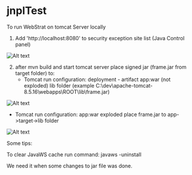 # jnplTest
To run WebStrat on tomcat Server locally
1) Add 'http://localhost:8080' to security exception site list (Java Control panel)

![Alt text](http://s018.radikal.ru/i522/1712/49/ff02c4dc70d5.png "Java control pannel")


2) after mvn build and start tomcat server place signed jar (frame.jar from target folder)
to:
   - Tomcat run configuration: deployment - artifact app:war (not exploded)
      lib folder (example C:\dev\apache-tomcat-8.5.16\webapps\ROOT\lib\frame.jar)

![Alt text](http://s019.radikal.ru/i636/1712/16/539fe5aff2f3.png "deployment - not exploded") 


   - Tomcat run configuration: app:war exploded  place frame.jar to app->target->lib folder
    
![Alt text](http://s013.radikal.ru/i323/1712/e2/f7f1ae69f94d.png "deployment - exploded") 

Some tips:

To clear JavaWS cache run command: javaws -uninstall

We need it when some changes to jar file was done.
